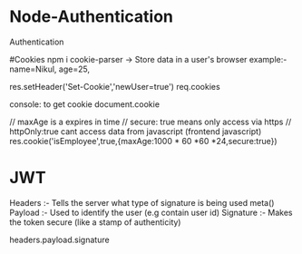 # Node-Authentication

Authentication

#Cookies npm i cookie-parser
-> Store data in a user's browser
example:- name=Nikul, age=25,

res.setHeader('Set-Cookie','newUser=true')
req.cookies

console: to get cookie
document.cookie

// maxAge is a expires in time
// secure: true means only access via https
// httpOnly:true cant access data from javascript (frontend javascript)
res.cookie('isEmployee',true,{maxAge:1000 * 60 *60 \*24,secure:true})

# JWT

Headers :- Tells the server what type of signature is being used meta()
Payload :- Used to identify the user (e.g contain user id)
Signature :- Makes the token secure (like a stamp of authenticity)

headers.payload.signature
